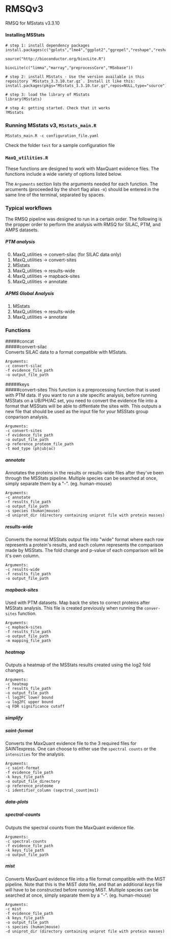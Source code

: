 RMSQv3
===

RMSQ for MSstats v3.3.10

#### Installing MSStats
```
# step 1: install dependency packages
install.packages(c("gplots","lme4","ggplot2","ggrepel","reshape","reshape2","data.table","Rcpp","survival"))

source("http://bioconductor.org/biocLite.R")

biocLite(c("limma","marray","preprocessCore","MSnbase"))

# step 2: install MSstats - Use the version available in this repository `MSstats_3.3.10.tar.gz`. Install it like this:
install.packages(pkgs="MSstats_3.3.10.tar.gz",repos=NULL,type="source")

# step 3: load the library of MSstats
library(MSstats)

# step 4: getting started. Check that it works
?MSstats
```

### Running MSstats v3, `MSstats_main.R`

```
MSstats_main.R -c configuration_file.yaml
```

Check the folder `test` for a sample configuration file

### `MaxQ_utilities.R`
These functions are designed to work with MaxQuant evidence files. The functions include a wide variety of options listed below.

The `Arguments` section lists the arguments needed for each function. The arcuments (proceeded by the short flag alias -x) should be entered in the same line of the terminal, separated by spaces.


### Typical workflows
The RMSQ pipeline was designed to run in a certain order. The following is the propper order to perform the analysis with RMSQ for SILAC, PTM, and AMPS datasets.

##### PTM analysis
0. MaxQ_utilities -> convert-silac (for SILAC data only)
1. MaxQ_utilities -> convert-sites
2. MSstats
3. MaxQ_utilities -> results-wide
4. MaxQ_utilities -> mapback-sites
5. MaxQ_utilities -> annotate

##### APMS Global Analysis
1. MSstats
2. MaxQ_utilities -> results-wide
4. MaxQ_utilities -> annotate




### Functions
#####concat  
#####convert-silac  
Converts SILAC data to a format compatible with MSstats. 

```
Arguments:
-c convert-silac
-f evidence_file_path
-o output_file_path
```


#####keys  
#####convert-sites
This function is a preprocessing function that is used with PTM data. If you want to run a site specific analysis, before running  MSStats on a UB/PH/AC set, you need to convert the evidence file into a format that MSStats will be able to diffentiate the sites with. This outputs a new file that should be used as the input file for your MSStats group conparison analysis.

```
Arguments:
-c convert-sites
-f evidence_file_path
-o output_file_path
-p reference_proteom_file_path
-t mod_type (ph|ub|ac)
```

##### annotate
Annotates the proteins in the results or results-wide files after they've been through the MSStats pipeline. Multiple species can be searched at once, simply separate them by a "-". (eg. human-mouse)

```
Arguments:
-c annotate
-f results_file_path
-o output_file_path
-s species (human|mouse)
-d uniprot_dir (directory containing uniprot file with protein masses)
```

##### results-wide
Converts the normal MSStats output file into "wide" format where each row represents a protein's results, and each column represents the comparison made by MSStats. The fold change and p-value of each comparison will be it's own column.

```
Arguments:
-c results-wide
-f results_file_path
-o output_file_path
```

##### mapback-sites
Used with PTM datasets. Map back the sites to correct proteins after MSStats analysis. This file is created previously when running the `conver-sites` function.

```
Arguments:
-c mapback-sites
-f results_file_path
-o output_file_path
-m mapping_file_path
```

##### heatmap
Outputs a heatmap of the MSStats results created using the log2 fold changes.

```
Arguments:
-c heatmap
-f results_file_path
-o output_file_path
-l log2FC lower bound
-u log2FC upper bound
-q FDR significance cutoff
```

##### simplify
##### saint-format
Converts the MaxQuant evidence file to the 3 required files for SAINTexpress. One can choose to either use the `spectral counts` or the `intensities` for the analysis. 

```
Arguments:
-c saint-format
-f evidence_file_path
-k keys_file_path
-o output_file_directory
-p reference_proteome
-i identifier_column (sepctral_count|ms1)
```

##### data-plots
##### spectral-counts
Outputs the spectral counts from the MaxQuant evidence file. 

```
Arguments:
-c spectral-counts
-f evidence_file_path
-k keys_file_path
-o output_file_path
```

##### mist
Converts MaxQuant evidence file into a file format compatible with the MiST pipeline. Note that this is the MiST *data* file, and that an additional *keys* file will have to be constructed before running MiST. Multiple species can be searched at once, simply separate them by a "-". (eg. human-mouse)

```
Arguments:
-c mist
-f evidence_file_path
-k keys_file_path
-o output_file_path
-s species (human|mouse)
-d uniprot_dir (directory containing uniprot file with protein masses)
```












